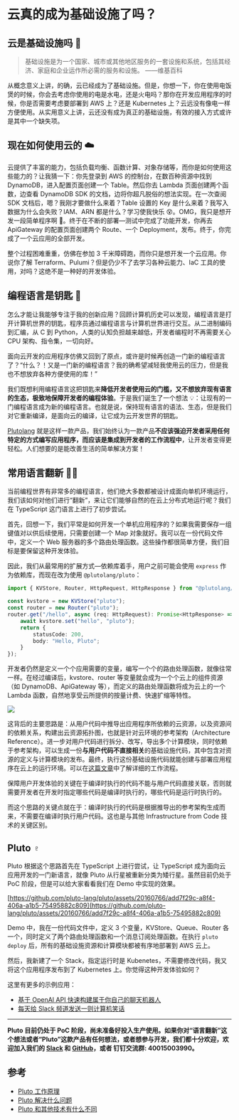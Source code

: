 # 云真的成为基础设施了吗？

## 云是基础设施吗 🤔️

> 基础设施是为一个国家、城市或其他地区服务的一套设施和系统，包括其经济、家庭和企业运作所必需的服务和设施。 ——维基百科

从概念意义上讲，的确，云已经成为了基础设施。但是，你想一下，你在使用电饭煲的时候，你会去考虑你使用的电是水电，还是火电吗？那你在开发应用程序的时候，你是否需要考虑要部署到 AWS 上？还是 Kubernetes 上？云远没有像电一样方便使用。从实用意义上讲，云还没有成为真正的基础设施，有效的接入方式或许是其中一个缺失项。

## 现在如何使用云的 ☁️

云提供了丰富的能力，包括负载均衡、函数计算、对象存储等，而你是如何使用这些能力的？让我猜一下：你先登录到 AWS 的控制台，在数百种资源中找到 DynamoDB，进入配置页面创建一个 Table。然后你去 Lambda 页面创建两个函数，边查看 DynamoDB SDK 的文档，边将你超凡脱俗的想法实现。在一次查阅 SDK 文档后，嗯？我刚才要做什么来着？Table 设置的 Key 是什么来着？我写入数据为什么会失败？IAM、ARN 都是什么？学习使我快乐 😵。OMG，我只是想开发一段简单程序啊 😤。终于在不断的部署—测试中完成了功能开发，你再去 ApiGateway 的配置页面创建两个 Route、一个 Deployment，发布。终于，你完成了一个云应用的全部开发。

整个过程困难重重，仿佛在参加 3 千米障碍跑，而你只是想开发一个云应用。你说你了解 Terraform、Pulumi？但是仍少不了去学习各种云能力、IaC 工具的使用，对吗？这绝不是一种好的开发体验。

## 编程语言是钥匙 🔑

怎么才能让我能够专注于我的创新应用？回顾计算机历史可以发现，编程语言是打开计算机世界的钥匙，程序员通过编程语言与计算机世界进行交互。从二进制编码到汇编，从 C 到 Python，人类的认知负担越来越低，开发者编程时不再需要关心 CPU 架构、指令集，一切向好。

面向云开发的应用程序仿佛又回到了原点，或许是时候再创造一门新的编程语言了？“什么？！又是一门新的编程语言？我的确希望减轻我使用云的压力，但是我也不想放弃各种方便使用的库！”

我们既想利用编程语言这把钥匙来**降低开发者使用云的门槛，又不想放弃现有语言的生态，极致地保障开发者的编程体验**。于是我们诞生了一个想法 💡：让现有的一门编程语言成为新的编程语言。也就是说，保持现有语言的语法、生态，但是我们对它重新编译，是面向云的编译，让它成为云开发世界的钥匙。

[Plutolang](https://github.com/pluto-lang/pluto) 就是这样一款产品，我们始终认为一款产品**不应该强迫开发者采用任何特定的方式编写应用程序，而应该是集成到开发者的工作流程中**，让开发者变得更轻松。人们想要的是能改善生活的简单解决方案！

## 常用语言翻新 🤸‍♀️

当前编程世界有非常多的编程语言，他们绝大多数都被设计成面向单机环境运行，我们该如何对他们进行“翻新”，来让它们能够自然的在云上分布式地运行呢？我们在 TypeScript 这门语言上进行了初步尝试。

首先，回想一下，我们平常是如何开发一个单机应用程序的？如果我需要保存一组键值对以供后续使用，只需要创建一个 Map 对象就好。我可以在一份代码文件中，定义一个 Web 服务器的多个路由处理函数。这些操作都很简单方便，我们目标是要保留这种开发体验。

因此，我们从最常用的扩展方式—依赖库着手，用户之前可能会使用 `express` 作为依赖库，而现在改为使用 `@plutolang/pluto`：

```typescript
import { KVStore, Router, HttpRequest, HttpResponse } from "@plutolang/pluto";

const kvstore = new KVStore("pluto");
const router = new Router("pluto");
router.get("/hello", async (req: HttpRequest): Promise<HttpResponse> => {
	await kvstore.set("hello", "pluto");
	return {
		statusCode: 200,
		body: "Hello, Pluto";
	}
});
```

开发者仍然是定义一个个应用需要的变量，编写一个个的路由处理函数，就像往常一样。在经过编译后，kvstore、router 等变量就会成为一个个云上的组件资源（如 DynamoDB、ApiGateway 等），而定义的路由处理函数将成为云上的一个 Lambda 函数，自然地享受云所提供的按量计费、快速扩缩等特性。

![](http://cdn.zhengsj.cn/ob-1698301951197.png)

这背后的主要思路是：从用户代码中推导出应用程序所依赖的云资源，以及资源间的依赖关系，构建出云资源拓扑图，也就是针对云环境的参考架构（Architecture Reference）。进一步对用户代码进行拆分、改写，导出多个计算模块，同时依赖于参考架构，可以生成一份**与用户代码不直接相关**的基础设施代码，其中包含对资源的定义与计算模块的发布。最终，执行这份基础设施代码就能创建与部署应用程序在云上的运行环境。可以在[这篇文章](../documentation/how-pluto-works.zh-CN.md)中了解详细的工作流程。

保障用户开发体验的关键在于编译时执行的代码不能与用户代码直接关联，否则就需要开发者在开发时指定哪些代码是编译时执行的，哪些代码是运行时执行的。

而这个思路的关键点就在于：编译时执行的代码是根据推导出的参考架构生成而来，不需要在编译时执行用户代码。这也是与其他 Infrastructure from Code 技术的关键区别。

## Pluto ♇

Pluto 根据这个思路首先在 TypeScript 上进行尝试，让 TypeScript 成为面向云应用开发的一门新语言，就像 Pluto 从行星被重新分类为矮行星。虽然目前仍处于 PoC 阶段，但是可以给大家看看我们在 Demo 中实现的效果。

[https://github.com/pluto-lang/pluto/assets/20160766/add7f29c-a8f4-406a-a1b5-75495882c809](https://github.com/pluto-lang/pluto/assets/20160766/add7f29c-a8f4-406a-a1b5-75495882c809)

Demo 中，我在一份代码文件中，定义 3 个变量，KVStore、Queue、Router 各一个，同时定义了两个路由处理函数和一个消息订阅处理函数。在执行 `pluto deploy` 后，所有的基础设施资源和计算模块都被有序地部署到 AWS 云上。

然后，我新建了一个 Stack，指定运行时是 Kubenetes，不需要修改代码，我又将这个应用程序发布到了 Kubernetes 上。你觉得这种开发体验如何？

这里有更多的示例应用：

- [基于 OpenAI API 快速构建属于你自己的聊天机器人](https://github.com/pluto-lang/pluto/tree/main/examples/chat-bot)
- [每天给 Slack 频道发送一则计算机笑话](https://github.com/pluto-lang/pluto/tree/main/examples/daily-joke-slack)

---

**Pluto 目前仍处于 PoC 阶段，尚未准备好投入生产使用。如果你对“语言翻新”这个想法或者“Pluto”这款产品有任何想法，或者想参与开发，我们都十分欢迎，欢迎加入我们的 [Slack](https://join.slack.com/t/plutolang/shared_invite/zt-25gztklfn-xOJ~Xvl4EjKJp1Zn1NNpiw) 和 [GitHub](https://github.com/pluto-lang/pluto)，或者 钉钉交流群: 40015003990。**

## 参考

- [Pluto 工作原理](../documentation/how-pluto-works.zh-CN.md)
- [Pluto 解决什么问题](../documentation/what-problems-pluto-aims-to-address.zh-CN.md)
- [Pluto 和其他技术有什么不同](../documentation/whats-different.zh-CN.md)
